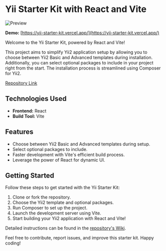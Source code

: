 # Yii Starter Kit with React and Vite

![Preview](https://scrnli.com/data/7/71/71d/71df/71df6/71df6d/71df6dfc15dea8d632c31b4b41f608e5ae08e373113226b05e6dfaa5c2323eac/e883348ad06a1110f.png)

**Demo:** [https://yii-starter-kit.vercel.app/](https://yii-starter-kit.vercel.app/)

Welcome to the Yii Starter Kit, powered by React and Vite!

This project aims to simplify Yii2 application setup by allowing you to choose between Yii2 Basic and Advanced templates during installation. Additionally, you can select optional packages to include in your project right from the start. The installation process is streamlined using Composer for Yii2.

[Repository Link](https://github.com/11Dwiwijaya/yii-starter-kit)

## Technologies Used
- **Frontend:** React
- **Build Tool:** Vite


## Features
- Choose between Yii2 Basic and Advanced templates during setup.
- Select optional packages to include.
- Faster development with Vite's efficient build process.
- Leverage the power of React for dynamic UI.

## Getting Started
Follow these steps to get started with the Yii Starter Kit:

1. Clone or fork the repository.
2. Choose the Yii2 template and optional packages.
3. Run Composer to set up the project.
4. Launch the development server using Vite.
5. Start building your Yii2 application with React and Vite!

Detailed instructions can be found in the [repository's Wiki](https://github.com/11Dwiwijaya/yii-starter-kit/wiki).

Feel free to contribute, report issues, and improve this starter kit. Happy coding!
